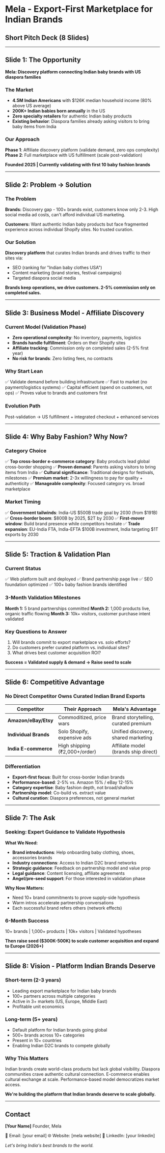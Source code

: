 # Mela - Export-First Marketplace for Indian Brands
## Short Pitch Deck (8 Slides)

---

## Slide 1: The Opportunity

**Mela: Discovery platform connecting Indian baby brands with US diaspora families**

### The Market
- **4.5M Indian Americans** with $126K median household income (80% above US average)
- **200K+ Indian babies born annually** in the US
- **Zero specialty retailers** for authentic Indian baby products
- **Existing behavior**: Diaspora families already asking visitors to bring baby items from India

### Our Approach
**Phase 1**: Affiliate discovery platform (validate demand, zero ops complexity)
**Phase 2**: Full marketplace with US fulfillment (scale post-validation)

**Founded 2025 | Currently validating with first 10 baby fashion brands**

---

## Slide 2: Problem → Solution

### The Problem
**Brands:** Discovery gap - 100+ brands exist, customers know only 2-3. High social media ad costs, can't afford individual US marketing.

**Customers:** Want authentic Indian baby products but face fragmented experience across individual Shopify sites. No trusted curation.

### Our Solution
**Discovery platform** that curates Indian brands and drives traffic to their sites via:
- SEO (ranking for "Indian baby clothes USA")
- Content marketing (brand stories, festival campaigns)
- Targeted diaspora social media

**Brands keep operations, we drive customers. 2-5% commission only on completed sales.**

---

## Slide 3: Business Model - Affiliate Discovery

### Current Model (Validation Phase)
- **Zero operational complexity**: No inventory, payments, logistics
- **Brands handle fulfillment**: Orders on their Shopify sites
- **Affiliate tracking**: Commission only on completed sales (2-5% first year)
- **No risk for brands**: Zero listing fees, no contracts

### Why Start Lean
✅ Validate demand before building infrastructure
✅ Fast to market (no payment/logistics systems)
✅ Capital efficient (spend on customers, not ops)
✅ Proves value to brands and customers first

### Evolution Path
Post-validation → US fulfillment + integrated checkout + enhanced services

---

## Slide 4: Why Baby Fashion? Why Now?

### Category Choice
✅ **Top cross-border e-commerce category**: Baby products lead global cross-border shopping
✅ **Proven demand**: Parents asking visitors to bring items from India
✅ **Cultural significance**: Traditional designs for festivals, milestones
✅ **Premium market**: 2-3x willingness to pay for quality + authenticity
✅ **Manageable complexity**: Focused category vs. broad marketplace

### Market Timing
✅ **Government tailwinds**: India-US $500B trade goal by 2030 (from $191B)
✅ **Cross-border boom**: $800B by 2025, $2T by 2030
✅ **First-mover window**: Build brand presence while competitors hesitate
✅ **Trade expansion**: EU-India FTA, India-EFTA $100B investment, India targeting $1T exports by 2030

---

## Slide 5: Traction & Validation Plan

### Current Status
✅ Web platform built and deployed
✅ Brand partnership page live
✅ SEO foundation optimized
✅ 100+ baby fashion brands identified

### 3-Month Validation Milestones

**Month 1:** 5 brand partnerships committed
**Month 2:** 1,000 products live, organic traffic flowing
**Month 3:** 10k+ visitors, customer purchase intent validated

### Key Questions to Answer
1. Will brands commit to export marketplace vs. solo efforts?
2. Do customers prefer curated platform vs. individual sites?
3. What drives best customer acquisition ROI?

**Success = Validated supply & demand → Raise seed to scale**

---

## Slide 6: Competitive Advantage

### No Direct Competitor Owns Curated Indian Brand Exports

| Competitor | Their Approach | Mela's Advantage |
|------------|----------------|------------------|
| **Amazon/eBay/Etsy** | Commoditized, price wars | Brand storytelling, curated premium |
| **Individual Brands** | Solo Shopify, expensive ads | Unified discovery, shared marketing |
| **India E-commerce** | High shipping (₹2,000+/order) | Affiliate model (brands ship direct) |

### Differentiation
- **Export-first focus**: Built for cross-border Indian brands
- **Performance-based**: 2-5% vs. Amazon 15% / eBay 12-15%
- **Category expertise**: Baby fashion depth, not broad/shallow
- **Partnership model**: Co-build vs. extract value
- **Cultural curation**: Diaspora preferences, not general market

---

## Slide 7: The Ask

### Seeking: Expert Guidance to Validate Hypothesis

**What We Need:**
- **Brand introductions**: Help onboarding baby clothing, shoes, accessories brands
- **Industry connections**: Access to Indian D2C brand networks
- **Strategic guidance**: Feedback on partnership model and value prop
- **Legal guidance**: Content licensing, affiliate agreements
- **Angel/pre-seed support**: For those interested in validation phase

**Why Now Matters:**
- Need 10+ brand commitments to prove supply-side hypothesis
- Warm intros accelerate partnership conversations
- Each successful brand refers others (network effects)

### 6-Month Success
10+ brands | 1,000+ products | 10k+ visitors | Validated hypotheses

**Then raise seed ($300K-500K) to scale customer acquisition and expand to Europe (2026+)**

---

## Slide 8: Vision - Platform Indian Brands Deserve

### Short-term (2-3 years)
- Leading export marketplace for Indian baby brands
- 100+ partners across multiple categories
- Active in 3+ markets (US, Europe, Middle East)
- Profitable unit economics

### Long-term (5+ years)
- Default platform for Indian brands going global
- 500+ brands across 10+ categories
- Present in 10+ countries
- Enabling Indian D2C brands to compete globally

### Why This Matters
Indian brands create world-class products but lack global visibility. Diaspora communities crave authentic cultural connection. E-commerce enables cultural exchange at scale. Performance-based model democratizes market access.

**We're building the platform that Indian brands deserve to scale globally.**

---

## Contact

**[Your Name]**
Founder, Mela

📧 Email: [your email]
🌐 Website: [mela website]
💼 LinkedIn: [your linkedin]

*Let's bring India's best brands to the world.*
